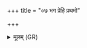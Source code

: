 +++
title = "०७ भग प्रेहि प्रथमो"

+++
<details><summary>मूलम् (GR)</summary>

+++(PSK 20.24.7)+++भग प्रेहि प्रथमो  
ऽनु त्वा वयम् एमसि ।  
इन्द्राग्नी ब्रह्मणास्मान्  
स्वस्ति नयतां पथा ॥
</details>